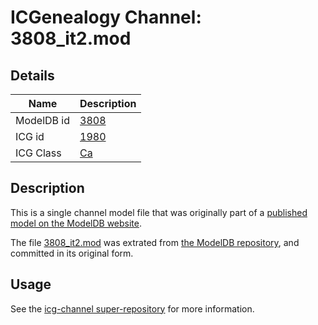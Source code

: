 # ICGenealogy Channel: 3808\_it2.mod

## Details

Name | Description
---- | -----------
ModelDB id | [3808](http://senselab.med.yale.edu/ModelDB/ShowModel.cshtml?model=3808)
ICG id | [1980](http://icg.neurotheory.ox.ac.uk/channels/3/1980)
ICG Class | [Ca](http://icg.neurotheory.ox.ac.uk/channels/3)

## Description

This is a single channel model file that was originally part of a [published model on the ModelDB website](http://senselab.med.yale.edu/mModelDB/ShowModel.cshtml?model=3808).

The file [3808\_it2.mod](3808_it2.mod) was extrated from [the ModelDB repository](http://senselab.med.yale.edu/ModelDB/ShowModel.cshtml?model=3808), and committed in its original form.

## Usage

See the [icg-channel super-repository](https://github.com/icgenealogy/icg-channels) for more information.